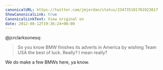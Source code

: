 ```yaml
---
canonicalURL: https://twitter.com/jmjordan/status/234735101701922817
ShowCanonicalLink: true
CanonicalLinkText: View original on
date: 2012-08-12T19:36:24+00:00
---
```

@jcrclarksonesq:

> So you know BMW finishes its adverts in America by wishing Team USA the best of luck. Really? I mean really?

We do make a few BMWs here, ya know.